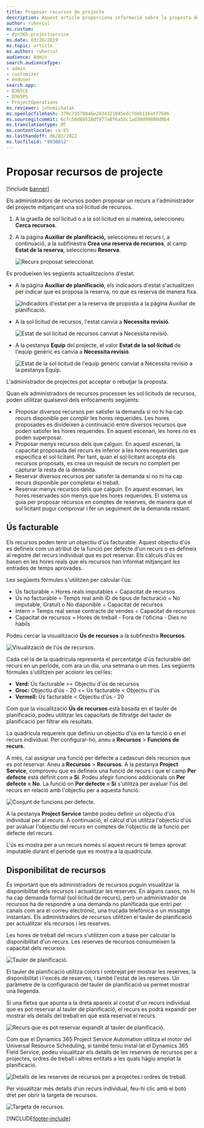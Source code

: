 ```yaml
---
title: Proposar recursos de projecte
description: Aquest article proporciona informació sobre la proposta de recursos del projecte.
author: ruhercul
ms.custom:
- dyn365-projectservice
ms.date: 03/28/2019
ms.topic: article
ms.author: ruhercul
audience: Admin
search.audienceType:
- admin
- customizer
- enduser
search.app:
- D365CE
- D365PS
- ProjectOperations
ms.reviewer: johnmichalak
ms.openlocfilehash: 379c75578846e2834321045edc7deb116aff7b06
ms.sourcegitcommit: 6cfc50d89528df977a8f6a55c1ad39d99800d9b4
ms.translationtype: MT
ms.contentlocale: ca-ES
ms.lasthandoff: 06/03/2022
ms.locfileid: "8930812"
---
```

# <a name="propose-project-resources"></a>Proposar recursos de projecte

[!include [banner](../includes/psa-now-project-operations.md)]

Els administradors de recursos poden proposar un recurs a l'administrador del projecte mitjançant una sol·licitud de recursos.

1. A la graella de sol·licitud o a la sol·licitud en si mateixa, seleccioneu **Cerca recursos**.
2. A la pàgina **Auxiliar de planificació,** seleccioneu el recurs i, a continuació, a la subfinestra **Crea una reserva de recursos**, al camp **Estat de la reserva**, seleccioneu **Reserva**.

    ![Recurs proposat seleccionat.](media/Resource-Management-image62.png)

Es produeixen les següents actualitzacions d'estat:

- A la pàgina **Auxiliar de planificació**, els indicadors d'estat s'actualitzen per indicar que es proposa la reserva, no que es reserva de manera fixa.

    ![Indicadors d'estat per a la reserva de proposta a la pàgina Auxiliar de planificació.](media/Resource-Management-image63.png)

- A la sol·licitud de recursos, l'estat canvia a **Necessita revisió**.

    ![Estat de sol·licitud de recursos canviat a Necessita revisió.](media/Resource-Management-image64.png)

- A la pestanya **Equip** del projecte, el valor **Estat de la sol·licitud** de l'equip genèric es canvia a **Necessita revisió**.

    ![Estat de la sol·licitud de l'equip genèric canviat a Necessita revisió a la pestanya Equip.](media/Resource-Management-image48.png)

L'administrador de projectes pot acceptar o rebutjar la proposta.

Quan els administradors de recursos processen les sol·licituds de recursos, poden utilitzar qualsevol dels enfocaments següents:

- Proposar diversos recursos per satisfer la demanda si no hi ha cap recurs disponible per complir les hores requerides. Les hores proposades es divideixen a continuació entre diversos recursos que poden satisfer les hores requerides. En aquest escenari, les hores no es poden superposar.
- Proposar menys recursos dels que calguin. En aquest escenari, la capacitat proposada del recurs és inferior a les hores requerides que especifica el sol·licitant. Per tant, quan el sol·licitant accepta els recursos proposats, es crea un requisit de recurs no complert per capturar la resta de la demanda.
- Reservar diversos recursos per satisfer la demanda si no hi ha cap recurs disponible per completar el treball.
- Reservar menys recursos dels que calguin. En aquest escenari, les hores reservades són menys que les hores requerides. El sistema us guia per proposar recursos en comptes de reserves, de manera que el sol·licitant pugui comprovar i fer un seguiment de la demanda restant.

## <a name="billable-utilization"></a>Ús facturable

Els recursos poden tenir un objectiu d'ús facturable. Aquest objectiu d'ús es defineix com un atribut de la funció per defecte d'un recurs o es defineix al registre del recurs individual que es pot reservar. Els càlculs d'ús es basen en les hores reals que els recursos han informat mitjançant les entrades de temps aprovades.

Les següents fórmules s'utilitzen per calcular l'ús:

- Ús facturable = Hores reals imputables ÷ Capacitat de recursos
- Ús no facturable = Temps real amb ID de tipus de facturació = No imputable, Gratuït o No disponible ÷ Capacitat de recursos
- Intern = Temps real sense contracte de vendes ÷ Capacitat de recursos
- Capacitat de recursos = Hores de treball - Fora de l'oficina - Dies no hàbils

Podeu cercar la visualització **Ús de recursos** a la subfinestra **Recursos**.

![Visualització de l'ús de recursos.](media/Resource-Management-image65.png)

Cada cel·la de la quadrícula representa el percentatge d'ús facturable del recurs en un període, com ara un dia, una setmana o un mes. Les següents fórmules s'utilitzen per acolorir les cel·les:

- **Verd:** Ús facturable \>= Objectiu d'ús de recursos
- **Groc:** Objectiu d'ús - 20 \<= Ús facturable \< Objectiu d'ús
- **Vermell:** Ús facturable \< Objectiu d'ús - 20

Com que la visualització **Ús de recursos** està basada en el tauler de planificació, podeu utilitzar les capacitats de filtratge del tauler de planificació per filtrar els resultats.

La quadrícula requereix que definiu un objectiu d'ús en la funció o en el recurs individual. Per configurar-ho, aneu a **Recursos** \> **Funcions de recurs**.

A més, cal assignar una funció per defecte a cadascun dels recursos que es pot reservar. Aneu a **Recursos** \> **Recursos**. A la pestanya **Project Service**, comproveu que es defineix una funció de recurs i que el camp **Per defecte** està definit com a **Sí**. Podeu afegir funcions addicionals on **Per defecte = No**. La funció on **Per defecte = Sí** s'utilitza per avaluar l'ús del recurs en relació amb l'objectiu per a aquesta funció.

![Conjunt de funcions per defecte.](media/Resource-Management-image67.png)

A la pestanya **Project Service** també podeu definir un objectiu d'ús individual per al recurs. A continuació, el càlcul d'ús utilitza l'objectiu d'ús per avaluar l'objectiu del recurs en comptes de l'objectiu de la funció per defecte del recurs.

L'ús es mostra per a un recurs només si aquest recurs té temps aprovat imputable durant el període que es mostra a la quadrícula.

## <a name="resource-availability"></a>Disponibilitat de recursos

És important que els administradors de recursos puguin visualitzar la disponibilitat dels recursos i actualitzar les reserves. En alguns casos, no hi ha cap demanda formal (sol·licitud de recurs), però un administrador de recursos ha de respondre a una demanda no planificada que entri per canals com ara el correu electrònic, una trucada telefònica o un missatge instantani. Els administradors de recursos utilitzen el tauler de planificació per actualitzar els recursos i les reserves.

Les hores de treball del recurs s'utilitzen com a base per calcular la disponibilitat d'un recurs. Les reserves de recursos consumeixen la capacitat dels recursos.

![Tauler de planificació.](media/Resource-Management-image68.png)

El tauler de planificació utilitza colors i ombrejat per mostrar les reserves, la disponibilitat i l'excés de reserves, i també l'estat de les reserves. Un paràmetre de la configuració del tauler de planificació us permet mostrar una llegenda.

Si una fletxa que apunta a la dreta apareix al costat d'un recurs individual que es pot reservar al tauler de planificació, el recurs es podrà expandir per mostrar els detalls del treball en què està reservat el recurs.

![Recurs que es pot reservar expandit al tauler de planificació.](media/Resource-Management-image69.png)

Com que el Dynamics 365 Project Service Automation utilitza el motor del Universal Resource Scheduling, si també teniu instal·lat el Dynamics 365 Field Service, podeu visualitzar els detalls de les reserves de recursos per a projectes, ordres de treball i altres entitats a les quals hàgiu ampliat la planificació.

![Detalls de les reserves de recursos per a projectes i ordres de treball.](media/Resource-Management-image70.png)

Per visualitzar més detalls d'un recurs individual, feu-hi clic amb el botó dret per obrir la targeta de recursos.

![Targeta de recursos.](media/Resource-Management-image71.png)


[!INCLUDE[footer-include](../includes/footer-banner.md)]
